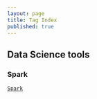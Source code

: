```yaml
---
layout: page
title: Tag Index
published: true
---
```


## Data Science tools

### Spark
[`Spark` ](http://kindibalde.com/your-otherFile/)
